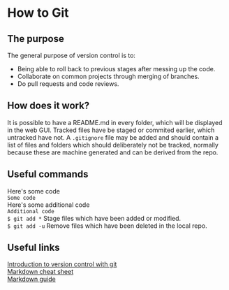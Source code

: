 # How to Git

## The purpose
The general purpose of version control is to:
- Being able to roll back to previous stages after messing up the code.
- Collaborate on common projects through merging of branches.
- Do pull requests and code reviews.

## How does it work?
It is possible to have a README.md in every folder, which will be displayed in the web GUI.
Tracked files have be staged or commited earlier, which untracked have not. A `.gitignore` file may be added and should contain a list of files and folders which should deliberately not be tracked, normally because these are machine generated and can be derived from the repo.

## Useful commands
Here's some code<br />
`Some code`<br />
Here's some additional code<br />
`Additional code`<br />
`$ git add *` Stage files which have been added or modified.<br/>
`$ git add -u` Remove files which have been deleted in the local repo.<br/>


## Useful links
[Introduction to version control with git](https://www.atlassian.com/git/tutorials/what-is-version-control)<br />
[Markdown cheat sheet](https://www.markdownguide.org/cheat-sheet/)<br />
[Markdown guide](https://ia.net/writer/support/general/markdown-guide)
